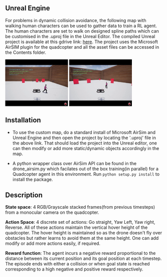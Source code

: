 ## Unreal Engine
For problems in dynamic collision avoidance, the following map with walking human characters can be used to gather data to train a RL agent. The human characters are set to walk on designed spline paths which can be customised in the .uproj file in the Unreal Editor. The compiled Unreal project is available at this gdrive link: [here](https://drive.google.com/drive/folders/1ZYeQIaZDmKPVhS7VEsjHF7_miHy66nuY?usp=sharing). The project uses the Microsoft AirSIM plugin for the quadcopter and all the asset files can be accessed in the Contents folder.

<p float="center">
  <img src="imgs/1.png" width="200" />
  <img src="imgs/2.png" width="200" /> 
</p>

## Installation
* To use the custom map, do a standard install of Microsoft AirSim and Unreal Engine and then open the project by locating the '.uproj' file in the above link. That should load the project into the Unreal editor, one can then modify or add more static/dynamic objects accordingly in the map.

* A python wrapper class over AirSim API can be found in the drone_airsim.py which facilates out of the box training(in parallel) for a Quadcopter agent in this environment. Run `python setup.py install` to install the package. 

## Description 
**State space**: 4 RGB/Grayscale stacked frames(from previous timesteps) from a monocular camera on the quadcopter.  

**Action Space**: 4 discrete set of actions: Go straight, Yaw Left, Yaw right, Reverse. All of these actions maintain the vertical hover height of the quadcopter. The hover height is maintained so as the drone doesn't fly over obstacles but rather learns to avoid them at the same height. One can add modify or add more actions easily, if required.  

**Reward function**:  The agent incurs a negative reward proportional to the distance between its current position and its goal position at each timestep. The episode ends with either a collision or when goal state is reached corresponding to a high negative and positive reward respectively.
